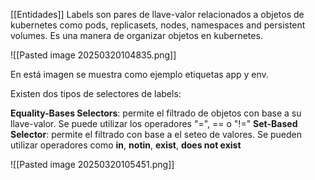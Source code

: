 [[Entidades]]
Labels son pares de llave-valor relacionados a objetos de kubernetes como pods, replicasets, nodes, namespaces and persistent volumes.
Es una manera de organizar objetos en kubernetes.

![[Pasted image 20250320104835.png]]

En está imagen se muestra como ejemplo etiquetas app y env.

Existen dos tipos de selectores de labels:

**Equality-Bases Selectors**: permite el filtrado de objetos con base a su llave-valor. Se puede utilizar los operadores "=", == o "!="
**Set-Based Selector**: permite el filtrado con base a el seteo de valores.
Se pueden utilizar operadores como **in**, **notin**, **exist**, **does not exist**

![[Pasted image 20250320105451.png]]